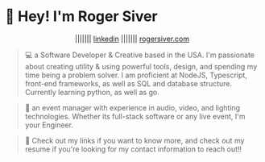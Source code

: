 # 👋 Hey! I'm Roger Siver

<center>

||||||| [linkedin](https://www.linkedin.com/in/roger-siver-652927138/) ||||||| [rogersiver.com](https://rogersiver.com/)

</center>

> 💻 a Software Developer & Creative based in the USA. I'm passionate about creating utility & using powerful tools, design, and spending my time being a problem solver. I am proficient at NodeJS, Typescript, front-end frameworks, as well as SQL and database structure. Currently learning python, as well as go.

> 🎸 an event manager with experience in audio, video, and lighting technologies. Whether its full-stack software or any live event, I'm your Engineer.

> 🔗 Check out my links if you want to know more, and check out my resume if you're looking for my contact information to reach out!!
